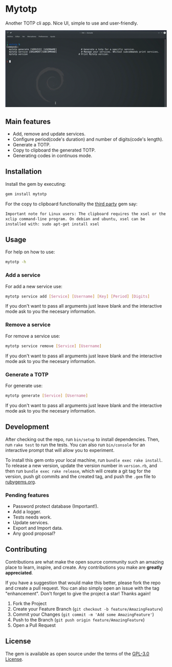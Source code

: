 # Mytotp

Another TOTP cli app. Nice UI, simple to use and user-friendly.

![mytotp-gif](https://github.com/a-chacon/mytotp/blob/aa60f18d3ec9885440796a13f66d553f0d656e96/mytotp.gif)

## Main features

-   Add, remove and update services.
-   Configure period(code's duration) and number of digits(code's length).
-   Generate a TOTP.
-   Copy to clipboard the generated TOTP.
-   Generating codes in continuos mode.

## Installation

Install the gem by executing:

```bash
gem install mytotp
```

For the copy to clipboard functionality the [third party](https://www.rubydoc.info/gems/clipboard/1.3.6) gem say:

    Important note for Linux users: The clipboard requires the xsel or the xclip command-line program. On debian and ubuntu, xsel can be installed with: sudo apt-get install xsel

## Usage

For help on how to use:

```bash
mytotp -h
```

### Add a service

For add a new service use:

```bash
mytotp service add [Service] [Username] [Key] [Period] [Digits]
```

If you don't want to pass all arguments just leave blank and the interactive mode ask to you the necesary information.

### Remove a service

For remove a service use:

```bash
mytotp service remove [Service] [Username]
```

If you don't want to pass all arguments just leave blank and the interactive mode ask to you the necesary information.

### Generate a TOTP

For generate use:

```bash
mytotp generate [Service] [Username]
```

If you don't want to pass all arguments just leave blank and the interactive mode ask to you the necesary information.

## Development

After checking out the repo, run `bin/setup` to install dependencies. Then, run `rake test` to run the tests. You can also run `bin/console` for an interactive prompt that will allow you to experiment.

To install this gem onto your local machine, run `bundle exec rake install`. To release a new version, update the version number in `version.rb`, and then run `bundle exec rake release`, which will create a git tag for the version, push git commits and the created tag, and push the `.gem` file to [rubygems.org](https://rubygems.org).

### Pending features

-   Password protect database (Important!).
-   Add a logger.
-   Tests needs work.
-   Update services.
-   Export and Import data.
-   Any good proposal?

## Contributing

Contributions are what make the open source community such an amazing place to learn, inspire, and create. Any contributions you make are **greatly appreciated**.

If you have a suggestion that would make this better, please fork the repo and create a pull request. You can also simply open an issue with the tag "enhancement".
Don't forget to give the project a star! Thanks again!

1.  Fork the Project
2.  Create your Feature Branch (`git checkout -b feature/AmazingFeature`)
3.  Commit your Changes (`git commit -m 'Add some AmazingFeature'`)
4.  Push to the Branch (`git push origin feature/AmazingFeature`)
5.  Open a Pull Request

## License

The gem is available as open source under the terms of the [GPL-3.0 License](https://www.github.com/a-chacon/mytotp/blob/main/LICENSE).
